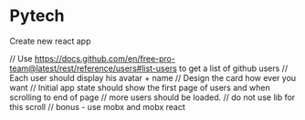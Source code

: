 # Pytech
Create new react app

// Use https://docs.github.com/en/free-pro-team@latest/rest/reference/users#list-users to get a list of github users
// Each user should display his avatar + name
// Design the card how ever you want
// Initial app state should show the first page of users and when scrolling to end of page 
// more users should be loaded.
// do not use lib for this scroll
// bonus - use mobx and mobx react
